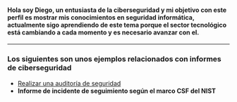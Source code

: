 

<!---
.
--->
#### Hola soy Diego, un entusiasta de la ciberseguridad y mi objetivo con este perfil es mostrar mis conocimientos en seguridad informática, actualmente sigo aprendiendo de este tema porque el sector tecnológico está cambiando a cada momento y es necesario avanzar con el.
---

### Los siguientes son unos ejemplos relacionados con informes de ciberseguridad


- [Realizar una auditoría de seguridad](/docs/realizar_auditoria.md)
- **Informe de incidente de seguimiento según el marco CSF del NIST**

